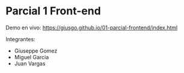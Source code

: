 # Parcial 1 Front-end

Demo en vivo: https://giusgo.github.io/01-parcial-frontend/index.html

Integrantes:

* Giuseppe Gomez
* Miguel Garcia
* Juan Vargas